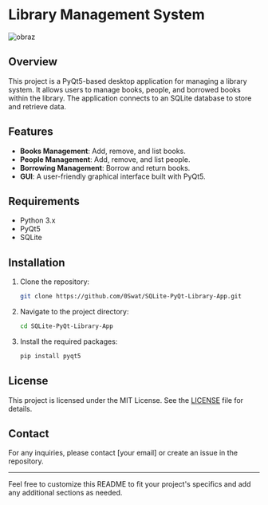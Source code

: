 
# Library Management System

![obraz](https://github.com/0Swat/SQLite-PyQt-Library-App/assets/94014791/eb04cff6-9044-4f0b-97ad-7989e8018355)


## Overview

This project is a PyQt5-based desktop application for managing a library system. It allows users to manage books, people, and borrowed books within the library. The application connects to an SQLite database to store and retrieve data.

## Features

- **Books Management**: Add, remove, and list books.
- **People Management**: Add, remove, and list people.
- **Borrowing Management**: Borrow and return books.
- **GUI**: A user-friendly graphical interface built with PyQt5.

## Requirements

- Python 3.x
- PyQt5
- SQLite

## Installation

1. Clone the repository:
    ```bash
    git clone https://github.com/0Swat/SQLite-PyQt-Library-App.git
    ```
2. Navigate to the project directory:
    ```bash
    cd SQLite-PyQt-Library-App
    ```
3. Install the required packages:
    ```bash
    pip install pyqt5
    ```

## License

This project is licensed under the MIT License. See the [LICENSE](LICENSE) file for details.

## Contact

For any inquiries, please contact [your email] or create an issue in the repository.

---

Feel free to customize this README to fit your project's specifics and add any additional sections as needed.
